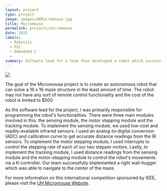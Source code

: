 ```yaml
---
layout: project
type: project
image: images/AKMicromouse.jpg
title: Micromouse
permalink: projects/micromouse
date: 2015
labels:
  - Robotics
  - PIC
  - Embedded C
  - 
summary: Software lead for a team that developed a robot which successfully solved a 16 x 16 maze.
---
```


<div class="ui small rounded images">
  <img class="ui image" src="../images/micromouse-robot.png">
</div>

The goal of the Micromouse project is to create an autonomous robot that can solve a 16 x 16 maze structure in the least amount of time. The robot may not have any sort of remote control functionality and the cost of the robot is limited to $500.

As the software lead for the project, I was primarily responsible for programming the robot's functionalities. There were three main modules involved in this: the sensing module, the motor stepping module and the tracking module. To implement the sensing module, we used low-cost and readily-available infrared sensors. I used an analog-to-digital conversion (ADC) and calibration curve to get accurate distance readings from the IR sensors. To implement the motor stepping module, I used interrupts to control the stepping rate of each of our two stepper motors. Lastly, to implement the tracking module, I used distance readings from the sensing module and the motor-stepping module to control the robot's movements via a K-controller. Our team successfully implemented a right wall-hugger which was able to navigate to the center of the maze. 

For more information on this international competition sponsored by IEEE, please visit the  [UH Micromouse Website](http://www-ee.eng.hawaii.edu/~mmouse/about.html).



